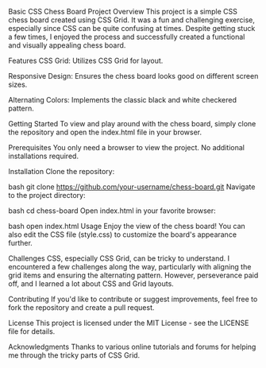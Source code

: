 Basic CSS Chess Board
Project Overview
This project is a simple CSS chess board created using CSS Grid. It was a fun and challenging exercise, especially since CSS can be quite confusing at times. Despite getting stuck a few times, I enjoyed the process and successfully created a functional and visually appealing chess board.

Features
CSS Grid: Utilizes CSS Grid for layout.

Responsive Design: Ensures the chess board looks good on different screen sizes.

Alternating Colors: Implements the classic black and white checkered pattern.

Getting Started
To view and play around with the chess board, simply clone the repository and open the index.html file in your browser.

Prerequisites
You only need a browser to view the project. No additional installations required.

Installation
Clone the repository:

bash
git clone https://github.com/your-username/chess-board.git
Navigate to the project directory:

bash
cd chess-board
Open index.html in your favorite browser:

bash
open index.html
Usage
Enjoy the view of the chess board! You can also edit the CSS file (style.css) to customize the board's appearance further.

Challenges
CSS, especially CSS Grid, can be tricky to understand. I encountered a few challenges along the way, particularly with aligning the grid items and ensuring the alternating pattern. However, perseverance paid off, and I learned a lot about CSS and Grid layouts.

Contributing
If you'd like to contribute or suggest improvements, feel free to fork the repository and create a pull request.

License
This project is licensed under the MIT License - see the LICENSE file for details.

Acknowledgments
Thanks to various online tutorials and forums for helping me through the tricky parts of CSS Grid.
